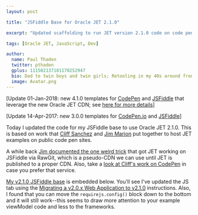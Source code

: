 ```yaml
---
layout: post

title: "JSFiddle Base for Oracle JET 2.1.0"

excerpt: "Updated scaffolding to run JET version 2.1.0 code on code pen sites"

tags: [Oracle JET, JavaScript, Dev]

author:
  name: Paul Thaden
  twitter: pthaden
  gplus: 111502137181170252947 
  bio: Dad to twin boys and twin girls; Retooling in my 40s around front-end dev and JavaScript; Oracle CX Apps Sales Consultant; all-around guy
  image: Avatar.png
---
```


[Update 01-Jan-2018:  new 4.1.0 templates for [CodePen](https://codepen.io/pthaden/pen/PEjWyo) and [JSFiddle](https://jsfiddle.net/pthaden/h77Logno/) that leverage the new Oracle JET CDN; see [here for more details](/2018/01/01/jet-via-cdn/)]

[Update 14-Apr-2017:  new 3.0.0 templates for [CodePen.io](http://codepen.io/pthaden/pen/YVPLRY) and [JSFiddle](https://jsfiddle.net/pthaden/cguuot0t/)]

Today I updated the code for my JSFiddle base to use Oracle JET 2.1.0. This is based on work that [Cliff Sanchez](http://cliffsanchez.com/) and [Jim Marion](http://jsjim.blogspot.com/) put together to host JET examples on public code pen sites.

A while back [Jim documented the one weird trick](http://jsjim.blogspot.com/2016/04/jsfiddle-for-oracle-jet-201.html) that got JET working on JSFiddle via RawGit, which is a pseudo-CDN we can use until JET is published to a proper CDN. Also, take a [look at Cliff's work on CodePen](http://codepen.io/cliffsanchez/) in case you prefer that service.

[My v2.1.0 JSFiddle base](https://jsfiddle.net/pthaden/cbev95yr/) is embedded below. You'll see I've updated the JS tab using the [Migrating a v2.0.x Web Application to v2.1.0](http://docs.oracle.com/middleware/jet210/jet/developer/GUID-F4F792A5-709B-4999-81F8-5F80B1A62664.htm#JETDG-GUID-F4F792A5-709B-4999-81F8-5F80B1A62664) instructions. Also, I found that you can move the `requirejs.config()` block down to the bottom and it will still work--this seems to draw more attention to your example viewModel code and less to the frameworks.

<script async src="//jsfiddle.net/pthaden/cbev95yr/embed/"></script>

